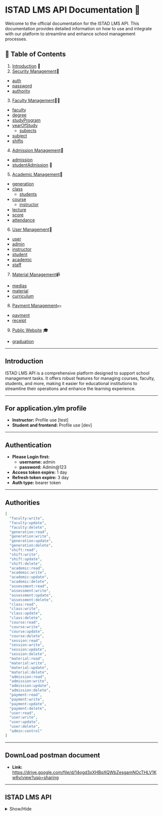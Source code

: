 # ISTAD LMS API Documentation 🚀

Welcome to the official documentation for the ISTAD LMS API. This documentation provides detailed information on how to use and integrate with our platform to streamline and enhance school management processes.

## 📑 Table of Contents

1. [Introduction](#introduction) 🌟
2. [Security Management](#security-management)🔐
- [auth](#auth)
- [password](#password)
- [authority](#authority)
3. [Faculty Management](#faculty-management)👩‍🏫
- [faculty](#faculty)
- [degree](#degree)
- [studyProgram](#studyprogram)
- [yearOfStudy](#yearofstudy)
  - [subjects](#subjects)
- [subject](#subject)
- [shifts](#shifts)
4. [Admission Management](#admission-management)📝
- [admission](#admission)
- [studentAdmission](#studentAdmission) 👨
5. [Academic Management](#academic-management)🔄
- [generation](#generation)
- [class](#class)
  - [students](#students)
- [course](#course)
  - [instructor](#instructor)
- [lecture](#lecture)
- [score](#score)
- [attendance](#attendance)
6. [User Management](#user-management)👤
- [user](#user)
- [admin](#admin)
- [instructor](#instructor)
- [student](#student)
- [academic](#academic)
- [staff](#staff)
7. [Material Management](#material-management)📹
- [medias](#medias)
- [material](#material)
- [curriculum](#curriculum)
8. [Payment Management](#payment-management)💵
- [payment](#payment)
- [receipt](#receipt)
9. [Public Website](#public-website) 🎓
- [graduation](#graduation)

---

## Introduction <a name="introduction"></a>

ISTAD LMS API is a comprehensive platform designed to support school management tasks. It offers robust features for managing courses, faculty, students, and more, making it easier for educational institutions to streamline their operations and enhance the learning experience.

---

## For application.ylm profile <a name=""></a>


- **Instructor:** Profile use [test]
- **Student and frontend:** Profile use [dev]

---

## Authentication <a name=""></a>


- **Please Login first:** 
  - **username:** admin
  - **password:** Admin@123
- **Access token expire:** 1 day
- **Refresh token expire:** 3 day
- **Auth type:** bearer token

---
## Authorities <a name=""></a>
```json
[
  "faculty:write",
  "faculty:update",
  "faculty:delete",
  "generation:read",
  "generation:write",
  "generation:update",
  "generation:delete",
  "shift:read",
  "shift:write",
  "shift:update",
  "shift:delete",
  "academic:read",
  "academic:write",
  "academic:update",
  "academic:delete",
  "assessment:read",
  "assessment:write",
  "assessment:update",
  "assessment:delete",
  "class:read",
  "class:write",
  "class:update",
  "class:delete",
  "course:read",
  "course:write",
  "course:update",
  "course:delete",
  "session:read",
  "session:write",
  "session:update",
  "session:delete",
  "material:read",
  "material:write",
  "material:update",
  "material:delete",
  "admission:read",
  "admission:write",
  "admission:update",
  "admission:delete",
  "payment:read",
  "payment:write",
  "payment:update",
  "payment:delete",
  "user:read",
  "user:write",
  "user:update",
  "user:delete",
  "admin:control"
]


```

---
## DownLoad postman document <a name=""></a>
- **Link:** https://drive.google.com/file/d/14ogd3xXHBqXQWbZesgamNOcTHLV1Kw6v/view?usp=sharing
---
## ISTAD LMS API <a name="istad-lms-api"></a>

<details><summary>Show/Hide</summary>

## Security Management <a name="security-management"></a>

<details><summary>Show/Hide</summary>

## auth <a name="auth"></a>

<details><summary>Show/Hide</summary>

- **login**
  - **Description:** Endpoint to login.
  - **HTTP Method:** POST
  - **Endpoint:** `/api/v1/auth/login`
  - **Request Body:**

```json
{

  "emailOrUsername": "johndoe11",

  "password": "PZ19G?%khX"
  

}


```
- **Response:** No examples available

- **register(not use)**
  - **Description:** Endpoint to register(not use).
  - **HTTP Method:** POST
  - **Endpoint:** `/api/v1/auth/register`
  - **Request Body:**

```json
{

   "alias": "pov soknem",

  "nameEn": "soknem",

  "nameKh": "soknem",

  "username": "soknem1234",

   "gender": "Male",

  "email": "soknem@gmail.com",

  "password": "password123",

  "profileImage": "http://example.com/profile.jpg",

  "phoneNumber": "9745632366",

  "cityOrProvince": "Phnom Penh",

  "khanOrDistrict": "Chamkar Mon",

  "sangkatOrCommune": "Tonle Bassac",

  "street": "123",

  "authorities": [

    {

      "authorityName": "user:write"

    }

  ]

}
```
- **Response:** No examples available

- **refresh**
  - **Description:** Endpoint to refresh.
  - **HTTP Method:** POST
  - **Endpoint:** `/api/v1/auth/refresh`
  - **Request Body:**

```json
{

  "refreshToken": "eyJhbGciOiJSUzI1NiJ9.eyJpc3MiOiJJVFNBRC1MTVMiLCJzdWIiOiJhZG1pbkBnbWFpbC5jb20iLCJleHAiOjE3MTgyNDYwMTUsImlhdCI6MTcxNzk4NjgxNX0.naoW81giheIX23Va9BnOg23rdfaO00TRkfDECVS9rL-tYOR4wvyh09j9BevWb2uQ7AgsHqsE-1Mft5V_Rh6_-ZhM_h9CxEO1WHEaFGoBlo1nk2SbZgaxk37y41FU3LFVASWueCSryyh8g0G5XuEDEePgQ88yzB3C-cHBMRbprTdS0wRgPnL0DA5SwoDeVt5NmrHIuYs6hKTZiq2ZqswDtiAwAkpEPn19et154zI6h6TdWGqlJ4-zxccQGBTQBNMnBhE4KkEK9add9ON0JKFEV5ZZYHRYJ6JbzC_y7e0BshbbJLVJhO-FS4tmQTghkI-4QubE7YbyM12bMk0o8FMOwA"

}
```
- **Response:** No examples available

</details>

## password <a name="password"></a>

<details><summary>Show/Hide</summary>

- **getPassword**
  - **Description:** Endpoint to getpassword.
  - **HTTP Method:** GET
  - **Endpoint:** `/api/v1/auth/passwords`
  - **Request Body:**

```json
{

    "usernameOrEmail" : "johndoe11"

}
```
- **Response:** No examples available

- **changePassword**
  - **Description:** Endpoint to changepassword.
  - **HTTP Method:** PUT
  - **Endpoint:** `/api/v1/auth/passwords`
  - **Request Body:**

```json
{

    "newPassword": "NewPassword@123",

    "confirmPassword": "NewPassword@123"

}


```
- **Response:** No examples available

- **resetPassword**
  - **Description:** Endpoint to resetpassword.
  - **HTTP Method:** PUT
  - **Endpoint:** `/api/v1/auth/passwords/reset`
  - **Request Body:**

```json
{

    "usernameOrEmail" : "johndoe11"

}
```
- **Response:** No examples available

</details>

</details>

## Faculty Management <a name="faculty-management"></a>

<details><summary>Show/Hide</summary>

## faculty <a name="faculty"></a>

<details><summary>Show/Hide</summary>

- **createNew**
  - **Description:** Endpoint to createnew.
  - **HTTP Method:** POST
  - **Endpoint:** `/api/v1/faculties`
  - **Request Body:**

```json
{

    "alias": "sciences-and-technologies-2",

    "name": "Sciences and Technologies",

    "description": "Sciences and technologies are interconnected fields that aim to understand and apply the natural and physical laws of the universe to develop innovative solutions and improve human life. The following information provides an overview of the various fields of sciences and technologies.",

     "logo": "e1d4a8de-43e2-4e46-ab9d-e2cfd8eb2ea3.png",

    "address": "123 University Ave",

    "isDraft": "tr"

}
```
- **Response:** No examples available

- **getByAlias**
  - **Description:** Endpoint to getbyalias.
  - **HTTP Method:** GET
  - **Endpoint:** `/api/v1/faculties/sciences-and-technologies`
  - **Request Body:**

```json

```
- **Response:** No examples available

- **getAll**
  - **Description:** Endpoint to getall.
  - **HTTP Method:** GET
  - **Endpoint:** `/api/v1/faculties?pageNumber=0&pageSize=25`
  - **Request Body:**

```json
{"body": "nobody"}
```
- **Response:** No examples available

- **updateByAlias**
  - **Description:** Endpoint to updatebyalias.
  - **HTTP Method:** PATCH
  - **Endpoint:** `/api/v1/faculties/sciences-and-technologies`
  - **Request Body:**

```json
{

    "name": "Sciences and Technologies",

    "description": "This department now also includes courses on artificial intelligence and machine learning.",

    "address": "456 College St",

    "logo": "d882cc3e-81bf-4c17-b9cc-7bdf31c7c2d0.png"

}
```
- **Response:** No examples available

- **deleteByAlias(not use)**
  - **Description:** Endpoint to deletebyalias(not use).
  - **HTTP Method:** DELETE
  - **Endpoint:** `/api/v1/faculties/business-management`
  - **Request Body:**

```json
{"body": "nobody"}
```
- **Response:** No examples available

- **filter**
  - **Description:** Endpoint to filter.
  - **HTTP Method:** GET
  - **Endpoint:** `/api/v1/faculties/filter?pageNumber=0&pageSize=25`
  - **Request Body:**

```json
{

  "globalOperator": "OR",

  "specsDto": [

    {

      "column": "isDeleted",

      "value": "false",

      "operation": "EQUAL"

    }

  ]

}


```
- **Response:** No examples available

- **enable**
  - **Description:** Endpoint to enable.
  - **HTTP Method:** PUT
  - **Endpoint:** `/api/v1/faculties/sciences-and-technologies/enable`
  - **Request Body:**

```json
{"body": "nobody"}
```
- **Response:** No examples available

- **public**
  - **Description:** Endpoint to public.
  - **HTTP Method:** PUT
  - **Endpoint:** `/api/v1/faculties/sciences-and-technologies/public`
  - **Request Body:**

```json
{"body": "nobody"}
```
- **Response:** No examples available

- **draft**
  - **Description:** Endpoint to draft.
  - **HTTP Method:** PUT
  - **Endpoint:** `/api/v1/faculties/sciences-and-technologies/draft`
  - **Request Body:**

```json
{"body": "nobody"}
```
- **Response:** No examples available

- **disable**
  - **Description:** Endpoint to disable.
  - **HTTP Method:** PUT
  - **Endpoint:** `/api/v1/faculties/sciences-and-technologies/disable`
  - **Request Body:**

```json
{"body": "nobody"}
```
- **Response:** No examples available

</details>

## degree <a name="degree"></a>

<details><summary>Show/Hide</summary>

- **createNew**
  - **Description:** Endpoint to createnew.
  - **HTTP Method:** POST
  - **Endpoint:** `/api/v1/degrees`
  - **Request Body:**

```json
{

    "alias": "associate",

    "level": "Associate Degree",

    "description": "This is associate degree for student who finished bachelor",

    "isDraft": false

}
```
- **Response:** No examples available

- **getByAlias**
  - **Description:** Endpoint to getbyalias.
  - **HTTP Method:** GET
  - **Endpoint:** `/api/v1/degrees/associate`
  - **Request Body:**

```json
{"body": "nobody"}
```
- **Response:** No examples available

- **getAll**
  - **Description:** Endpoint to getall.
  - **HTTP Method:** GET
  - **Endpoint:** `/api/v1/degrees?pageNumber=0&pageSize=25`
  - **Request Body:**

```json
{"body": "nobody"}
```
- **Response:** No examples available

- **updateByAlias**
  - **Description:** Endpoint to updatebyalias.
  - **HTTP Method:** PATCH
  - **Endpoint:** `/api/v1/degrees/associate`
  - **Request Body:**

```json
{

    "level": "Association",

    "description": "2 years of degree"

}
```
- **Response:** No examples available

- **deleteByAlias(not use)**
  - **Description:** Endpoint to deletebyalias(not use).
  - **HTTP Method:** DELETE
  - **Endpoint:** `/api/v1/degrees/master`
  - **Request Body:**

```json
{"body": "nobody"}
```
- **Response:** No examples available

- **filter**
  - **Description:** Endpoint to filter.
  - **HTTP Method:** GET
  - **Endpoint:** `/api/v1/degrees/filter?pageNumber=0&pageSize=25`
  - **Request Body:**

```json
{

  "globalOperator": "OR",

  "specsDto": [

    {

      "column": "alias",

      "value": "M",

      "operation": "LIKE"

    }

  ]

}


```
- **Response:** No examples available

- **enable**
  - **Description:** Endpoint to enable.
  - **HTTP Method:** PUT
  - **Endpoint:** `/api/v1/degrees/associate/enable`
  - **Request Body:**

```json
{"body": "nobody"}
```
- **Response:** No examples available

- **disable**
  - **Description:** Endpoint to disable.
  - **HTTP Method:** PUT
  - **Endpoint:** `/api/v1/degrees/associate/disable`
  - **Request Body:**

```json
{"body": "nobody"}
```
- **Response:** No examples available

- **public**
  - **Description:** Endpoint to public.
  - **HTTP Method:** PUT
  - **Endpoint:** `/api/v1/degrees/associate/public`
  - **Request Body:**

```json
{"body": "nobody"}
```
- **Response:** No examples available

- **draft**
  - **Description:** Endpoint to draft.
  - **HTTP Method:** PUT
  - **Endpoint:** `/api/v1/degrees/associate/draft`
  - **Request Body:**

```json
{"body": "nobody"}
```
- **Response:** No examples available

</details>

## studyProgram <a name="studyprogram"></a>

<details><summary>Show/Hide</summary>

- **createNew**
  - **Description:** Endpoint to createnew.
  - **HTTP Method:** POST
  - **Endpoint:** `/api/v1/study-programs`
  - **Request Body:**

```json
{

    "alias": "software-engineering-bachelor",

    "studyProgramName": "Bachelor of Software Engineering",
  

    "description": "The Bachelor of Management Information Systems (MIS) is a degree program that focuses on the application of technology to solve business problems.",

    "facultyAlias": "sciences-and-technologies",

    "degreeAlias": "associate",

    "isDraft": false

}
```
- **Response:** No examples available

- **updateByAlias**
  - **Description:** Endpoint to updatebyalias.
  - **HTTP Method:** PATCH
  - **Endpoint:** `/api/v1/study-programs/software-engineering-bachelor`
  - **Request Body:**

```json
{


    "studyProgramName": "Bachelor of Software Engineering",

    "logo": "9e520333-0a1d-4bcd-90aa-8e9582fb8c6f.jpeg",

    "description": "Bachelor of Software Engineering (SE) is a degree program that focuses on the application of technology to solve business problems."

}
```
- **Response:** No examples available

- **getByAlias**
  - **Description:** Endpoint to getbyalias.
  - **HTTP Method:** GET
  - **Endpoint:** `/api/v1/study-programs/software-engineering-bachelor`
  - **Request Body:**

```json

```
- **Response:** No examples available

- **getAll**
  - **Description:** Endpoint to getall.
  - **HTTP Method:** GET
  - **Endpoint:** `/api/v1/study-programs?pageNumber=0&pageSize=25`
  - **Request Body:**

```json
{"body": "nobody"}
```
- **Response:** No examples available

- **deleteByAlias(not use)**
  - **Description:** Endpoint to deletebyalias(not use).
  - **HTTP Method:** DELETE
  - **Endpoint:** `/api/v1/study-programs/{uuid}`
  - **Request Body:**

```json
{"body": "nobody"}
```
- **Response:** No examples available

- **filter**
  - **Description:** Endpoint to filter.
  - **HTTP Method:** GET
  - **Endpoint:** `/api/v1/study-programs/filter?pageNumber=0&pageSize=25`
  - **Request Body:**

```json
{

  "globalOperator": "OR",

  "specsDto": [

    {

      "column": "isDeleted",

      "value": "false",

      "operation": "EQUAL"

    }

  ]

}


```
- **Response:** No examples available

- **enable**
  - **Description:** Endpoint to enable.
  - **HTTP Method:** PUT
  - **Endpoint:** `/api/v1/study-programs/management-information-systems-master/enable`
  - **Request Body:**

```json
{"body": "nobody"}
```
- **Response:** No examples available

- **disable**
  - **Description:** Endpoint to disable.
  - **HTTP Method:** PUT
  - **Endpoint:** `/api/v1/study-programs/management-information-systems-master/disable`
  - **Request Body:**

```json
{"body": "nobody"}
```
- **Response:** No examples available

- **public**
  - **Description:** Endpoint to public.
  - **HTTP Method:** PUT
  - **Endpoint:** `/api/v1/study-programs/management-information-systems-master/public`
  - **Request Body:**

```json
{"body": "nobody"}
```
- **Response:** No examples available

- **draft**
  - **Description:** Endpoint to draft.
  - **HTTP Method:** PUT
  - **Endpoint:** `/api/v1/study-programs/management-information-systems-master/draft`
  - **Request Body:**

```json
{"body": "nobody"}
```
- **Response:** No examples available

</details>

## yearOfStudy <a name="yearofstudy"></a>

<details><summary>Show/Hide</summary>

## subjects <a name="subjects"></a>

<details><summary>Show/Hide</summary>

- **addSubjectsByAlias**
  - **Description:** Endpoint to addsubjectsbyalias.
  - **HTTP Method:** POST
  - **Endpoint:** `/api/v1/year-of-studies/793b9f6c-f58a-4d10-9e95-e54ab4a5ab16/subjects`
  - **Request Body:**

```json
{

    "aliasOfSubjects": [

        "java-programming","html","github"

    ]

}
```
- **Response:** No examples available

- **deletedSubjectFromYearOfStudy**
  - **Description:** Endpoint to deletedsubjectfromyearofstudy.
  - **HTTP Method:** DELETE
  - **Endpoint:** `/api/v1/year-of-studies/130b64e4-f2e4-4474-a7e5-d19d6a51ad6e/subjects/java-programming`
  - **Request Body:**

```json

```
- **Response:** No examples available

</details>

- **createNew**
  - **Description:** Endpoint to createnew.
  - **HTTP Method:** POST
  - **Endpoint:** `/api/v1/year-of-studies`
  - **Request Body:**

```json
{

    "year": "",

    "semester": "",

    "studyProgramAlias": "software-engineering-bachelor",

    "isDraft": false

}
```
- **Response:** No examples available

- **updateByUuid**
  - **Description:** Endpoint to updatebyuuid.
  - **HTTP Method:** PATCH
  - **Endpoint:** `/api/v1/year-of-studies/793b9f6c-f58a-4d10-9e95-e54ab4a5ab16`
  - **Request Body:**

```json
{

  "year": null,

  "semester":null 

}
```
- **Response:** No examples available

- **getByUuid**
  - **Description:** Endpoint to getbyuuid.
  - **HTTP Method:** GET
  - **Endpoint:** `/api/v1/year-of-studies/130b64e4-f2e4-4474-a7e5-d19d6a51ad6e`
  - **Request Body:**

```json
{"body": "nobody"}
```
- **Response:** No examples available

- **getAll**
  - **Description:** Endpoint to getall.
  - **HTTP Method:** GET
  - **Endpoint:** `/api/v1/year-of-studies?pageNumber=0&pageSize=25`
  - **Request Body:**

```json
{"body": "nobody"}
```
- **Response:** No examples available

- **deleteByUuid(not use)**
  - **Description:** Endpoint to deletebyuuid(not use).
  - **HTTP Method:** DELETE
  - **Endpoint:** `/api/v1/year-of-studies/f9286264-e902-431b-a837-22b95e8afaf6`
  - **Request Body:**

```json
{"body": "nobody"}
```
- **Response:** No examples available

- **filter**
  - **Description:** Endpoint to filter.
  - **HTTP Method:** GET
  - **Endpoint:** `/api/v1/year-of-studies/filter?pageNumber=0&pageSize=25`
  - **Request Body:**

```json
{

  "globalOperator": "OR",

  "specsDto": [

    {

      "column": "year",

      "value": "1",

      "operation": "EQUAL"

    }

  ]

}


```
- **Response:** No examples available

- **enable**
  - **Description:** Endpoint to enable.
  - **HTTP Method:** PUT
  - **Endpoint:** `/api/v1/year-of-studies/94a6a16c-7c76-47da-abba-352716070915/enable`
  - **Request Body:**

```json
{"body": "nobody"}
```
- **Response:** No examples available

- **disable**
  - **Description:** Endpoint to disable.
  - **HTTP Method:** PUT
  - **Endpoint:** `/api/v1/year-of-studies/94a6a16c-7c76-47da-abba-352716070915/disable`
  - **Request Body:**

```json
{"body": "nobody"}
```
- **Response:** No examples available

- **public**
  - **Description:** Endpoint to public.
  - **HTTP Method:** PUT
  - **Endpoint:** `/api/v1/year-of-studies/94a6a16c-7c76-47da-abba-352716070915/public`
  - **Request Body:**

```json
{"body": "nobody"}
```
- **Response:** No examples available

- **draft**
  - **Description:** Endpoint to draft.
  - **HTTP Method:** PUT
  - **Endpoint:** `/api/v1/year-of-studies/94a6a16c-7c76-47da-abba-352716070915/draft`
  - **Request Body:**

```json
{"body": "nobody"}
```
- **Response:** No examples available

</details>

## subject <a name="subject"></a>

<details><summary>Show/Hide</summary>

- **createNew**
  - **Description:** Endpoint to createnew.
  - **HTTP Method:** POST
  - **Endpoint:** `/api/v1/subjects`
  - **Request Body:**

```json
{

  "alias": "github",

  "title": "git control version",

  "logo":"1623cc23-948d-4f2b-8c57-65e0b7bfcc4b.png",

  "internship":1,

  "theory":2,

  "practice":1,

  "duration":80,

  "curriculum": {

    "modules": [

      {

        "title": "Basics of Computing",

        "content": "Introduction to basic computing concepts."

      },

      {

        "title": "Programming Fundamentals",

        "content": "Learning the basics of programming."

      }

    ]

  },

  "thumbnail": "http://example.com/thumbnail.jpg",

  "description": "This is a sample description.",

  "isDraft": true

}


```
- **Response:** No examples available

- **updateByAlias**
  - **Description:** Endpoint to updatebyalias.
  - **HTTP Method:** PATCH
  - **Endpoint:** `/api/v1/subjects/java-programming`
  - **Request Body:**

```json
{

    "alias": "reactJs",

    "subjectName": " ReactJs framework",

     "description": "The Spring Framework is an application framework and inversion of control container for the Java platform.",

    "logo": "1f49fc23-3da5-4fe0-a50f-7140ff29cffa.png"
  

}
```
- **Response:** No examples available

- **getByAlias**
  - **Description:** Endpoint to getbyalias.
  - **HTTP Method:** GET
  - **Endpoint:** `/api/v1/subjects/reactJs`
  - **Request Body:**

```json

```
- **Response:** No examples available

- **getAll**
  - **Description:** Endpoint to getall.
  - **HTTP Method:** GET
  - **Endpoint:** `/api/v1/subjects?pageNumber=0&pageSize=25`
  - **Request Body:**

```json
{"body": "nobody"}
```
- **Response:** No examples available

- **deleteByAlias(not use)**
  - **Description:** Endpoint to deletebyalias(not use).
  - **HTTP Method:** DELETE
  - **Endpoint:** `/api/v1/subbjects/java-basic`
  - **Request Body:**

```json
{"body": "nobody"}
```
- **Response:** No examples available

- **filter**
  - **Description:** Endpoint to filter.
  - **HTTP Method:** GET
  - **Endpoint:** `/api/v1/subjects/filter?pageNumber=0&pageSize=25`
  - **Request Body:**

```json
{

  "globalOperator": "OR",

  "specsDto": [

    {

      "column": "alias",

      "value": "react",

      "operation": "LIKE"

    }

  ]

}


```
- **Response:** No examples available

- **disable**
  - **Description:** Endpoint to disable.
  - **HTTP Method:** PUT
  - **Endpoint:** `/api/v1/subjects/reactJs/disable`
  - **Request Body:**

```json
{"body": "nobody"}
```
- **Response:** No examples available

- **enable**
  - **Description:** Endpoint to enable.
  - **HTTP Method:** PUT
  - **Endpoint:** `/api/v1/subjects/java-basic/enable`
  - **Request Body:**

```json
{"body": "nobody"}
```
- **Response:** No examples available

- **public**
  - **Description:** Endpoint to public.
  - **HTTP Method:** PUT
  - **Endpoint:** `/api/v1/subjects/java-basic/public`
  - **Request Body:**

```json
{"body": "nobody"}
```
- **Response:** No examples available

- **private**
  - **Description:** Endpoint to private.
  - **HTTP Method:** PUT
  - **Endpoint:** `/api/v1/subjects/java-basic/private`
  - **Request Body:**

```json
{"body": "nobody"}
```
- **Response:** No examples available

</details>

## shifts <a name="shifts"></a>

<details><summary>Show/Hide</summary>

- **createNew**
  - **Description:** Endpoint to createnew.
  - **HTTP Method:** POST
  - **Endpoint:** `/api/v1/shifts`
  - **Request Body:**

```json
{

  "alias": "weekday-morning-1",

  "name": "Weekday morning",

  "startTime": "08:00:00",

  "endTime": "90:00:00",

  "weekday": true,

  "isDraft":false,

  "description": "This is the morning shift for weekday"

}


```
- **Response:** No examples available

- **updateByAlias**
  - **Description:** Endpoint to updatebyalias.
  - **HTTP Method:** PATCH
  - **Endpoint:** `/api/v1/shifts/weekday-evening`
  - **Request Body:**

```json
{

  "alias": "weekday-afternoon",

  "name": "Weekday Afternoon",

  "startTime": "13:30:00",

  "endTime": "17:30:00",

  "weekday": true,

  "description": "This is the afternoon shift for weekday"

}
```
- **Response:** No examples available

- **getByAlias**
  - **Description:** Endpoint to getbyalias.
  - **HTTP Method:** GET
  - **Endpoint:** `/api/v1/shifts/weekday-morning`
  - **Request Body:**

```json

```
- **Response:** No examples available

- **getAll**
  - **Description:** Endpoint to getall.
  - **HTTP Method:** GET
  - **Endpoint:** `/api/v1/shifts?pageNumber=0&pageSize=25`
  - **Request Body:**

```json
{"body": "nobody"}
```
- **Response:** No examples available

- **deleteByAlias(not use)**
  - **Description:** Endpoint to deletebyalias(not use).
  - **HTTP Method:** DELETE
  - **Endpoint:** `/api/v1/shifts/weekday-evening`
  - **Request Body:**

```json
{"body": "nobody"}
```
- **Response:** No examples available

- **filter**
  - **Description:** Endpoint to filter.
  - **HTTP Method:** GET
  - **Endpoint:** `/api/v1/shifts/filter?pageNumber=0&pageSize=25`
  - **Request Body:**

```json
{

  "globalOperator": "OR",

  "specsDto": [

    {

      "column": "startTime",

      "value": "18:00:00",

      "operation": "LESS_THAN"

    }

  ]

}


```
- **Response:** No examples available

- **enable**
  - **Description:** Endpoint to enable.
  - **HTTP Method:** PUT
  - **Endpoint:** `/api/v1/shifts/weekday-morning/enable`
  - **Request Body:**

```json
{"body": "nobody"}
```
- **Response:** No examples available

- **disable**
  - **Description:** Endpoint to disable.
  - **HTTP Method:** PUT
  - **Endpoint:** `/api/v1/shifts/weekday-morning/disable`
  - **Request Body:**

```json
{"body": "nobody"}
```
- **Response:** No examples available

- **public**
  - **Description:** Endpoint to public.
  - **HTTP Method:** PUT
  - **Endpoint:** `/api/v1/shifts/weekday-morning/public`
  - **Request Body:**

```json
{"body": "nobody"}
```
- **Response:** No examples available

- **draft**
  - **Description:** Endpoint to draft.
  - **HTTP Method:** PUT
  - **Endpoint:** `/api/v1/shifts/weekday-morning/draft`
  - **Request Body:**

```json
{"body": "nobody"}
```
- **Response:** No examples available

</details>

</details>

## Admission Management <a name="admission-management"></a>

<details><summary>Show/Hide</summary>

## admission <a name="admission"></a>

<details><summary>Show/Hide</summary>

- **createNew**
  - **Description:** Endpoint to createnew.
  - **HTTP Method:** POST
  - **Endpoint:** `/api/v1/admissions`
  - **Request Body:**

```json
{

  "status": 1,

  "remark": "this admission for first generation",

  "openDate": "2028-05-30",

   "endDate": "2029-05-30",

  "telegramLink": "https://t.me/admission_group"

}


```
- **Response:** No examples available

- **getByUuid**
  - **Description:** Endpoint to getbyuuid.
  - **HTTP Method:** GET
  - **Endpoint:** `/api/v1/admissions/f284241c-70cf-4469-bef3-3cb5e47cac04`
  - **Request Body:**

```json

```
- **Response:** No examples available

- **getAll**
  - **Description:** Endpoint to getall.
  - **HTTP Method:** GET
  - **Endpoint:** `/api/v1/admissions?pageNumber=0&pageSize=25`
  - **Request Body:**

```json
{"body": "nobody"}
```
- **Response:** No examples available

- **updateByUuid**
  - **Description:** Endpoint to updatebyuuid.
  - **HTTP Method:** PATCH
  - **Endpoint:** `/api/v1/admissions/f284241c-70cf-4469-bef3-3cb5e47cac04`
  - **Request Body:**

```json
{

    "remark": "update",

    "endDate": "2028-02-02",

    "telegramLink": "no link yet"

}
```
- **Response:** No examples available

- **deleteByUuid(not use)**
  - **Description:** Endpoint to deletebyuuid(not use).
  - **HTTP Method:** DELETE
  - **Endpoint:** `/api/v1/admissions/beb2fcee-0e2f-4377-88dd-04221a56dcb4`
  - **Request Body:**

```json
{"body": "nobody"}
```
- **Response:** No examples available

- **filter**
  - **Description:** Endpoint to filter.
  - **HTTP Method:** GET
  - **Endpoint:** `/api/v1/admissions/filter?pageNumber=0&pageSize=25`
  - **Request Body:**

```json
{

  "globalOperator": "AND",

  "specsDto": [

    {

      "column": "status",

      "value": "2",

      "operation": "EQUAL"

    }

  ]

}


```
- **Response:** No examples available

- **disable**
  - **Description:** Endpoint to disable.
  - **HTTP Method:** PUT
  - **Endpoint:** `/api/v1/admissions/f284241c-70cf-4469-bef3-3cb5e47cac04/disable`
  - **Request Body:**

```json
{"body": "nobody"}
```
- **Response:** No examples available

- **enable**
  - **Description:** Endpoint to enable.
  - **HTTP Method:** PUT
  - **Endpoint:** `/api/v1/admissions/f284241c-70cf-4469-bef3-3cb5e47cac04/enable`
  - **Request Body:**

```json
{"body": "nobody"}
```
- **Response:** No examples available

- **updateStatusByUuid**
  - **Description:** Endpoint to updatestatusbyuuid.
  - **HTTP Method:** PUT
  - **Endpoint:** `/api/v1/admissions/f284241c-70cf-4469-bef3-3cb5e47cac04/status`
  - **Request Body:**

```json
{

    "status": 1

}
```
- **Response:** No examples available

</details>

## studentAmission <a name="studentamission"></a>

<details><summary>Show/Hide</summary>

- **createNew**
  - **Description:** Endpoint to createnew.
  - **HTTP Method:** POST
  - **Endpoint:** `/api/v1/student-admissions`
  - **Request Body:**

```json
{

  "nameEn": "the flash",

  "nameKh": "ដឺ ហ្លាស្ស",

  "email": "theflash@gmail.com",

  "highSchool": "snoul takeo highSchool",

  "phoneNumber": "021456894",

  "dob": "2003-01-01",

  "pob": "kratie province",

  "bacIiGrade": "A",

  "gender": "Male",

  "avatar": "bb0a9242-89fe-44e7-884e-aa392909af11.jpg",

  "address": "123 Main Street",

  "guardianContact": "+1987654321",

  "guardianRelationShip": "Parent",

  "knownIstad": "By social media",

  "identity": "",

  "biography": "ដោយសារខ្ញុំចង់ចឹង teacher , ពេល disabled ចឹងខ្ញុំអោយវា draft  ដែរ, ព្រោះយើងអត់អាច public  degree ដែល disabled",

  "shiftAlias": "weekday-morning",

  "studyProgramAlias": "software-engineering-bachelor",

  "degreeAlias": "associate"

}




```
- **Response:** No examples available

- **getByUuid**
  - **Description:** Endpoint to getbyuuid.
  - **HTTP Method:** GET
  - **Endpoint:** `/api/v1/student-admissions/bc1f9d0d-0f2a-43ba-9602-bef6674e8b99`
  - **Request Body:**

```json

```
- **Response:** No examples available

- **getAll**
  - **Description:** Endpoint to getall.
  - **HTTP Method:** GET
  - **Endpoint:** `/api/v1/student-admissions?pageNumber=0&pageSize=25`
  - **Request Body:**

```json
{"body": "nobody"}
```
- **Response:** No examples available

- **updateByUuid**
  - **Description:** Endpoint to updatebyuuid.
  - **HTTP Method:** PATCH
  - **Endpoint:** `/api/v1/student-admissions/4aaab4dc-cd67-48f0-96e2-76a1416dc5db`
  - **Request Body:**

```json
{ "nameEn": "hidra",

  "email": "hidra@example.com",

  "dob": "1990-01-01",

  "gender": "Males",

  "avatar": ""

}
```
- **Response:** No examples available

- **deleteByUuid(not use)**
  - **Description:** Endpoint to deletebyuuid(not use).
  - **HTTP Method:** DELETE
  - **Endpoint:** `/api/v1/student-admissions/beb2fcee-0e2f-4377-88dd-04221a56dcb4`
  - **Request Body:**

```json
{"body": "nobody"}
```
- **Response:** No examples available

- **filter**
  - **Description:** Endpoint to filter.
  - **HTTP Method:** GET
  - **Endpoint:** `/api/v1/student-admissions/filter?pageNumber=0&pageSize=25`
  - **Request Body:**

```json
{

  "globalOperator": "AND",

  "specsDto": [

    {

      "column": "nameEn",

      "value": "s",

      "operation": "LIKE"

    },

    {

      "column": "alias",

      "value": "level2",

      "operation": "EQUAL",

       "joinTable": "degree"

    }

  ]

}


```
- **Response:** No examples available

</details>

</details>

## Academic Management <a name="academic-management"></a>

<details><summary>Show/Hide</summary>

## generation <a name="generation"></a>

<details><summary>Show/Hide</summary>

- **createNew**
  - **Description:** Endpoint to createnew.
  - **HTTP Method:** POST
  - **Endpoint:** `/api/v1/generations`
  - **Request Body:**

```json
{

    "alias": "generation-2",

    "name": "Generation 2",

    "description": "This is the second generation.",

    "startYear": 2026,

    "endYear": 2027,

    "isDraft": false

}
```
- **Response:** No examples available

- **getByAlias**
  - **Description:** Endpoint to getbyalias.
  - **HTTP Method:** GET
  - **Endpoint:** `/api/v1/generations/generation-1`
  - **Request Body:**

```json
{"body": "nobody"}
```
- **Response:** No examples available

- **getAll**
  - **Description:** Endpoint to getall.
  - **HTTP Method:** GET
  - **Endpoint:** `/api/v1/generations?pageNumber=0&pageSize=25`
  - **Request Body:**

```json
{"body": "nobody"}
```
- **Response:** No examples available

- **updateByAlias**
  - **Description:** Endpoint to updatebyalias.
  - **HTTP Method:** PATCH
  - **Endpoint:** `/api/v1/generations/generation-1`
  - **Request Body:**

```json
{

  "alias": "gen1",

  "name": "Generation 1",

  "description": "This is the first generation.",

  "startYear": 2025,

  "endYear": 2027

}


```
- **Response:** No examples available

- **deleteByAlias(not use)**
  - **Description:** Endpoint to deletebyalias(not use).
  - **HTTP Method:** DELETE
  - **Endpoint:** `/api/v1/generations/gen1`
  - **Request Body:**

```json
{"body": "nobody"}
```
- **Response:** No examples available

- **filter**
  - **Description:** Endpoint to filter.
  - **HTTP Method:** GET
  - **Endpoint:** `/api/v1/generations/filter?pageNumber=0&pageSize=25`
  - **Request Body:**

```json
{

  "globalOperator": "OR",

  "specsDto": [

    {

      "column": "alias",

      "value": "g",

      "operation": "LIKE"

    }

  ]

}


```
- **Response:** No examples available

- **enable**
  - **Description:** Endpoint to enable.
  - **HTTP Method:** PUT
  - **Endpoint:** `/api/v1/generations/generation-1/enable`
  - **Request Body:**

```json
{"body": "nobody"}
```
- **Response:** No examples available

- **disable**
  - **Description:** Endpoint to disable.
  - **HTTP Method:** PUT
  - **Endpoint:** `/api/v1/generations/generation-1/enable`
  - **Request Body:**

```json
{"body": "nobody"}
```
- **Response:** No examples available

- **public**
  - **Description:** Endpoint to public.
  - **HTTP Method:** PUT
  - **Endpoint:** `/api/v1/generations/generation-1/public`
  - **Request Body:**

```json
{"body": "nobody"}
```
- **Response:** No examples available

- **draft**
  - **Description:** Endpoint to draft.
  - **HTTP Method:** PUT
  - **Endpoint:** `/api/v1/generations/generation-1/draft`
  - **Request Body:**

```json
{"body": "nobody"}
```
- **Response:** No examples available

</details>

## class <a name="class"></a>

<details><summary>Show/Hide</summary>

## students <a name="students"></a>

<details><summary>Show/Hide</summary>

- **addStudentByUuid**
  - **Description:** Endpoint to addstudentbyuuid.
  - **HTTP Method:** POST
  - **Endpoint:** `/api/v1/classes/1546f137-30e5-4f8f-8328-e0d26bd3647f/students`
  - **Request Body:**

```json
{

    "studentAdmissionUuid":[

        "b11d7b76-bdb1-4fd5-ae3f-1e8bdd86de3f"

    ]

}
```
- **Response:** No examples available

- **deleteStudentByUuid**
  - **Description:** Endpoint to deletestudentbyuuid.
  - **HTTP Method:** DELETE
  - **Endpoint:** `/api/v1/classes/0919d156-6bdb-49ba-8e35-b665bec783b9/students/847ead5b-bc03-484c-9c37-b8987248ef3f`
  - **Request Body:**

```json
{"body": "nobody"}
```
- **Response:** No examples available

</details>

- **createNew**
  - **Description:** Endpoint to createnew.
  - **HTTP Method:** POST
  - **Endpoint:** `/api/v1/classes`
  - **Request Body:**

```json
{

    "classCode": "G1-Y1-S1",

    "description": "Generation 1 (Year 1 Semester 1)",

    "year": 1,

    "instructorUuid": null,

    "studyProgramAlias": "software-engineering-bachelor",

    "shiftAlias": "weekday-morning",

    "generationAlias": "generation-2",

    "studentUuid": [],

    "isDraft": false

}
```
- **Response:** No examples available

- **getByUuid**
  - **Description:** Endpoint to getbyuuid.
  - **HTTP Method:** GET
  - **Endpoint:** `/api/v1/classes/g1-y1-s1`
  - **Request Body:**

```json
{"body": "nobody"}
```
- **Response:** No examples available

- **getAll**
  - **Description:** Endpoint to getall.
  - **HTTP Method:** GET
  - **Endpoint:** `/api/v1/classes?pageNumber=0&pageSize=25`
  - **Request Body:**

```json
{"body": "nobody"}
```
- **Response:** No examples available

- **updateByUuid**
  - **Description:** Endpoint to updatebyuuid.
  - **HTTP Method:** PATCH
  - **Endpoint:** `/api/v1/classes/g1-y1-s1`
  - **Request Body:**

```json
{

    "alias":"beginner",

    "level": "Level 2",

    "description": "This is the first level for beginners."

}
```
- **Response:** No examples available

- **deleteByUuid(not use)**
  - **Description:** Endpoint to deletebyuuid(not use).
  - **HTTP Method:** DELETE
  - **Endpoint:** `/api/v1/classes/e2`
  - **Request Body:**

```json
{"body": "nobody"}
```
- **Response:** No examples available

- **filter**
  - **Description:** Endpoint to filter.
  - **HTTP Method:** GET
  - **Endpoint:** `/api/v1/classes/filter?pageNumber=0&pageSize=25`
  - **Request Body:**

```json
{

  "globalOperator": "OR",

  "specsDto": [

    {

      "column": "alias",

      "value": "g",

      "operation": "LIKE",

      "joinTable": "shift"

    }

  ]

}


```
- **Response:** No examples available

- **enable**
  - **Description:** Endpoint to enable.
  - **HTTP Method:** PUT
  - **Endpoint:** `/api/v1/classes/alias/enable`
  - **Request Body:**

```json
{"body": "nobody"}
```
- **Response:** No examples available

- **disable**
  - **Description:** Endpoint to disable.
  - **HTTP Method:** PUT
  - **Endpoint:** `/api/v1/classes/alias/enable`
  - **Request Body:**

```json
{"body": "nobody"}
```
- **Response:** No examples available

- **public**
  - **Description:** Endpoint to public.
  - **HTTP Method:** PUT
  - **Endpoint:** `/api/v1/classes/alias/public`
  - **Request Body:**

```json
{"body": "nobody"}
```
- **Response:** No examples available

- **draft**
  - **Description:** Endpoint to draft.
  - **HTTP Method:** PUT
  - **Endpoint:** `/api/v1/classes/alias/draft`
  - **Request Body:**

```json
{"body": "nobody"}
```
- **Response:** No examples available

</details>

## course <a name="course"></a>

<details><summary>Show/Hide</summary>

## instructor <a name="instructor"></a>

<details><summary>Show/Hide</summary>

- **addInstructorByUuid**
  - **Description:** Endpoint to addinstructorbyuuid.
  - **HTTP Method:** POST
  - **Endpoint:** `/api/v1/courses/{alias}/instructors/{uuid}`
  - **Request Body:**

```json
{"body": "nobody"}
```
- **Response:** No examples available

- **deleteInstructorByUuid**
  - **Description:** Endpoint to deleteinstructorbyuuid.
  - **HTTP Method:** DELETE
  - **Endpoint:** `/api/v1/courses/{alias}/instructors/{uuid}`
  - **Request Body:**

```json
{"body": "nobody"}
```
- **Response:** No examples available

</details>

- **createNew(not use)**
  - **Description:** Endpoint to createnew(not use).
  - **HTTP Method:** POST
  - **Endpoint:** `/api/v1/courses`
  - **Request Body:**

```json
{

    "alias":"java2",

    "title": "java2",

    "status": 1,

    "subjectAlias":"java-basic",

    "instructorUuid": "7a0339b5-62e2-4dd3-bc8d-c4de2402b2d0",

    "classAlias": "db1",

    "isDraft":false

}


```
- **Response:** No examples available

- **getByUuid**
  - **Description:** Endpoint to getbyuuid.
  - **HTTP Method:** GET
  - **Endpoint:** `/api/v1/courses/java-advance-data`
  - **Request Body:**

```json
{"body": "nobody"}
```
- **Response:** No examples available

- **getAll**
  - **Description:** Endpoint to getall.
  - **HTTP Method:** GET
  - **Endpoint:** `/api/v1/courses?pageNumber=0&pageSize=25`
  - **Request Body:**

```json
{"body": "nobody"}
```
- **Response:** No examples available

- **updateByUuid**
  - **Description:** Endpoint to updatebyuuid.
  - **HTTP Method:** PATCH
  - **Endpoint:** `/api/v1/courses/java2`
  - **Request Body:**

```json
{

    "alias":"beginner",

    "level": "Level 2",

    "description": "This is the first level for beginners."

}
```
- **Response:** No examples available

- **deleteByUuid(not use)**
  - **Description:** Endpoint to deletebyuuid(not use).
  - **HTTP Method:** DELETE
  - **Endpoint:** `/api/v1/course/{uuid}`
  - **Request Body:**

```json
{"body": "nobody"}
```
- **Response:** No examples available

- **filter**
  - **Description:** Endpoint to filter.
  - **HTTP Method:** GET
  - **Endpoint:** `/api/v1/courses/filter?pageNumber=0&pageSize=25`
  - **Request Body:**

```json
{

  "globalOperator": "AND",

  "specsDto": [

    {

      "column": "isDeleted",

      "value": "false",

      "operation": "EQUAL"

    },

    {

      "column": "className",

      "value": "g",

      "operation": "LIKE",

      "joinTable":"oneClass"

    }
    

  ]

}


```
- **Response:** No examples available

- **enable**
  - **Description:** Endpoint to enable.
  - **HTTP Method:** PUT
  - **Endpoint:** `/api/v1/courses/{uuid}/enable`
  - **Request Body:**

```json
{"body": "nobody"}
```
- **Response:** No examples available

- **disable**
  - **Description:** Endpoint to disable.
  - **HTTP Method:** PUT
  - **Endpoint:** `/api/v1/courses/{uuid}/enable`
  - **Request Body:**

```json
{"body": "nobody"}
```
- **Response:** No examples available

</details>

## lecture <a name="lecture"></a>

<details><summary>Show/Hide</summary>

- **createNew**
  - **Description:** Endpoint to createnew.
  - **HTTP Method:** POST
  - **Endpoint:** `/api/v1/lectures`
  - **Request Body:**

```json
{

    "alias": "Introduction to Java",

    "startTime": "10:00 AM",

    "endTime": "12:00 PM",

    "description": "This lecture covers the basics of Java programming.",

    "lectureDate": "2024-05-27",

    "status": true,

    "courseAlias": "java-programming-g1-y1-s1",

    "isDraft": false

}
```
- **Response:** No examples available

- **getByAlias**
  - **Description:** Endpoint to getbyalias.
  - **HTTP Method:** GET
  - **Endpoint:** `/api/v1/lectures/Introduction to Java`
  - **Request Body:**

```json

```
- **Response:** No examples available

- **getAll**
  - **Description:** Endpoint to getall.
  - **HTTP Method:** GET
  - **Endpoint:** `/api/v1/lectures?pageNumber=0&pageSize=25`
  - **Request Body:**

```json
{"body": "nobody"}
```
- **Response:** No examples available

- **updateByAlias**
  - **Description:** Endpoint to updatebyalias.
  - **HTTP Method:** PATCH
  - **Endpoint:** `/api/v1/lectures/Introduction to Java`
  - **Request Body:**

```json
{

    "alias": "Introduction to Java",

    "startTime": "09:00 AM",

    "endTime": "11:00 AM",

    "description": "updated.",

    "lectureDate": "2024-05-27",

    "status": true,

    "courseAlias": "JAVA102"

}


```
- **Response:** No examples available

- **deleteByAlias(not use)**
  - **Description:** Endpoint to deletebyalias(not use).
  - **HTTP Method:** DELETE
  - **Endpoint:** `/api/v1/lectures/Introduction to Java`
  - **Request Body:**

```json
{"body": "nobody"}
```
- **Response:** No examples available

- **filter**
  - **Description:** Endpoint to filter.
  - **HTTP Method:** GET
  - **Endpoint:** `/api/v1/lectures/filter?pageNumber=0&pageSize=25`
  - **Request Body:**

```json
{

  "globalOperator": "OR",

  "specsDto": [

    {

      "column": "alias",

      "value": "c",

      "operation": "LIKE"

    }

  ]

}


```
- **Response:** No examples available

- **enable**
  - **Description:** Endpoint to enable.
  - **HTTP Method:** PUT
  - **Endpoint:** `/api/v1/faculties/{uuid}/enable`
  - **Request Body:**

```json
{"body": "nobody"}
```
- **Response:** No examples available

- **disable**
  - **Description:** Endpoint to disable.
  - **HTTP Method:** PUT
  - **Endpoint:** `/api/v1/faculties/{uuid}/enable`
  - **Request Body:**

```json
{"body": "nobody"}
```
- **Response:** No examples available

</details>

## score <a name="score"></a>

<details><summary>Show/Hide</summary>

- **createNew**
  - **Description:** Endpoint to createnew.
  - **HTTP Method:** POST
  - **Endpoint:** `/api/v1/scores`
  - **Request Body:**

```json
{

    "activityScore": 85.5,

    "attendanceScore": 90.0,

    "midtermExamScore": 78.0,

    "finalExamScore": 88.5,

    "miniProjectScore": 92.0,

    "assignmentScore": 80.0,

    "studentUuid": "fdbee7ea-9811-490b-8cf0-79f2815482c3",

    "courseAlias": "java-programming-g1-y1-s1"

}




```
- **Response:** No examples available

- **getByAlias**
  - **Description:** Endpoint to getbyalias.
  - **HTTP Method:** GET
  - **Endpoint:** `/api/v1/scores/32d4402e-d2f6-44ec-a340-678515dfa602`
  - **Request Body:**

```json

```
- **Response:** No examples available

- **getAll**
  - **Description:** Endpoint to getall.
  - **HTTP Method:** GET
  - **Endpoint:** `/api/v1/scores?pageNumber=0&pageSize=25`
  - **Request Body:**

```json
{"body": "nobody"}
```
- **Response:** No examples available

- **updateByAlias**
  - **Description:** Endpoint to updatebyalias.
  - **HTTP Method:** PATCH
  - **Endpoint:** `/api/v1/scores/{uuid}`
  - **Request Body:**

```json
{

    "activityScore": 85.5,

    "attendanceScore": 90.0,

    "midtermExamScore": 78.0,

    "finalExamScore": 88.5,

    "miniProjectScore": 92.0,

    "assignmentScore": 80.0

}
```
- **Response:** No examples available

- **deleteByAlias(not use)**
  - **Description:** Endpoint to deletebyalias(not use).
  - **HTTP Method:** DELETE
  - **Endpoint:** `/api/v1/scores/{uuid}`
  - **Request Body:**

```json
{"body": "nobody"}
```
- **Response:** No examples available

- **filter**
  - **Description:** Endpoint to filter.
  - **HTTP Method:** GET
  - **Endpoint:** `/api/v1/scores/filter?pageNumber=0&pageSize=25`
  - **Request Body:**

```json
{

  "globalOperator": "OR",

  "specsDto": [

    {

      "column": "semester",

      "value": "5",

      "operation": "IN"

    }

  ]

}


```
- **Response:** No examples available

- **enable**
  - **Description:** Endpoint to enable.
  - **HTTP Method:** PUT
  - **Endpoint:** `/api/v1/scores/32d4402e-d2f6-44ec-a340-678515dfa602/enable`
  - **Request Body:**

```json
{"body": "nobody"}
```
- **Response:** No examples available

- **disable**
  - **Description:** Endpoint to disable.
  - **HTTP Method:** PUT
  - **Endpoint:** `/api/v1/scores/32d4402e-d2f6-44ec-a340-678515dfa602/enable`
  - **Request Body:**

```json
{"body": "nobody"}
```
- **Response:** No examples available

</details>

## attendance <a name="attendance"></a>

<details><summary>Show/Hide</summary>

- **createNew**
  - **Description:** Endpoint to createnew.
  - **HTTP Method:** POST
  - **Endpoint:** `/api/v1/attendances`
  - **Request Body:**

```json
{

  "status": 1,

  "note": "this student is present",

  "studentUuid": "123e4567-e89b-12d3-a456-426614174000",

  "lectureAlias": "lecture123"

}






```
- **Response:** No examples available

- **getByAlias**
  - **Description:** Endpoint to getbyalias.
  - **HTTP Method:** GET
  - **Endpoint:** `/api/v1/attendances/{uuid}`
  - **Request Body:**

```json

```
- **Response:** No examples available

- **getAll**
  - **Description:** Endpoint to getall.
  - **HTTP Method:** GET
  - **Endpoint:** `/api/v1/attendances?pageNumber=0&pageSize=25`
  - **Request Body:**

```json
{"body": "nobody"}
```
- **Response:** No examples available

- **updateByAlias**
  - **Description:** Endpoint to updatebyalias.
  - **HTTP Method:** PATCH
  - **Endpoint:** `/api/v1/attendances/{uuid}`
  - **Request Body:**

```json
{

  "status": 1,

  "note": "This is a note"

}


```
- **Response:** No examples available

- **deleteByAlias(not use)**
  - **Description:** Endpoint to deletebyalias(not use).
  - **HTTP Method:** DELETE
  - **Endpoint:** `/api/v1/attendances/{uuid}`
  - **Request Body:**

```json
{"body": "nobody"}
```
- **Response:** No examples available

- **filter**
  - **Description:** Endpoint to filter.
  - **HTTP Method:** GET
  - **Endpoint:** `/api/v1/scores/filter?pageNumber=0&pageSize=25`
  - **Request Body:**

```json
{

  "globalOperator": "OR",

  "specsDto": [

    {

      "column": "status",

      "value": "1",

      "operation": "EQUAL"

    }

  ]

}


```
- **Response:** No examples available

</details>

</details>

## User Management <a name="user-management"></a>

<details><summary>Show/Hide</summary>

## user <a name="user"></a>

<details><summary>Show/Hide</summary>

- **getAll**
  - **Description:** Endpoint to getall.
  - **HTTP Method:** GET
  - **Endpoint:** `/api/v1/users?pageNumber=0&pageSize=25`
  - **Request Body:**

```json
{"body": "nobody"}
```
- **Response:** No examples available

- **getAllDetail**
  - **Description:** Endpoint to getalldetail.
  - **HTTP Method:** GET
  - **Endpoint:** `/api/v1/users/details?pageNumber=0&pageSize=25`
  - **Request Body:**

```json
{"body": "nobody"}
```
- **Response:** No examples available

- **getByUuid**
  - **Description:** Endpoint to getbyuuid.
  - **HTTP Method:** GET
  - **Endpoint:** `/api/v1/users/8e221fd6-14d5-4e65-8704-d1a79f5abac8`
  - **Request Body:**

```json
{"body": "nobody"}
```
- **Response:** No examples available

- **getDetailByUuid**
  - **Description:** Endpoint to getdetailbyuuid.
  - **HTTP Method:** GET
  - **Endpoint:** `/api/v1/users/details/412201d1-27a1-481a-8573-28daa9a3f8ea`
  - **Request Body:**

```json
{"body": "nobody"}
```
- **Response:** No examples available

- **getAllAdminUser**
  - **Description:** Endpoint to getalladminuser.
  - **HTTP Method:** GET
  - **Endpoint:** `/api/v1/users/admins?pageNumber=0&pageSize=25`
  - **Request Body:**

```json
{"body": "nobody"}
```
- **Response:** No examples available

- **updateByUuid**
  - **Description:** Endpoint to updatebyuuid.
  - **HTTP Method:** PATCH
  - **Endpoint:** `/api/v1/users/15e91d10-1f3c-4394-afb5-d2aed2922210`
  - **Request Body:**

```json
{

  "nameEn": "John",

  "nameKh": "ចន់",

  "username": "john123",

  "gender": "Male",

  "dob": "1990-05-15",

  "email": "john@example.com",

  "profileImage": "https://example.com/profile.jpg",

  "phoneNumber": "+1234567890",

  "currentAddress": "House 123, Street 310, Phum 4, Boeung Keng Kang 1, Chamkarmon, Phnom Penh, Cambodia",

  "birthPlace": {

    "cityOrProvince": "Phnom Penh",

    "khanOrDistrict": "Chamkarmon",

    "sangkatOrCommune": "Boeung Keng Kang 1",

    "villageOrPhum": "Phum 4",

    "street": "Street 310",

    "houseNumber": "House 123"

  }

}


```
- **Response:** No examples available

- **createUser**
  - **Description:** Endpoint to createuser.
  - **HTTP Method:** POST
  - **Endpoint:** `/api/v1/users`
  - **Request Body:**

```json
{

    "nameEn": "John Doe",

    "nameKh": "ជន ដូ",

    "username": "johndoe",

    "gender": "Male",

    "dob": "1990-05-15",

    "email": "johndoe@gmail.com",

    "profileImage": "",

    "phoneNumber": "1234567890",

    "authorityNames": [

        "user:update", 

        "admin:control"

    ]

}


```
- **Response:** No examples available

- **enable**
  - **Description:** Endpoint to enable.
  - **HTTP Method:** PUT
  - **Endpoint:** `/api/v1/users/dec226e7-fd71-4d6b-827f-391d0be6bd08/enable`
  - **Request Body:**

```json
{"body": "nobody"}
```
- **Response:** No examples available

- **disable**
  - **Description:** Endpoint to disable.
  - **HTTP Method:** PUT
  - **Endpoint:** `/api/v1/users/dec226e7-fd71-4d6b-827f-391d0be6bd08/disable`
  - **Request Body:**

```json
{"body": "nobody"}
```
- **Response:** No examples available

- **block**
  - **Description:** Endpoint to block.
  - **HTTP Method:** PUT
  - **Endpoint:** `/api/v1/users/dec226e7-fd71-4d6b-827f-391d0be6bd08/block`
  - **Request Body:**

```json
{"body": "nobody"}
```
- **Response:** No examples available

- **deleteByUuid(not use)**
  - **Description:** Endpoint to deletebyuuid(not use).
  - **HTTP Method:** DELETE
  - **Endpoint:** `/api/v1/users/dec226e7-fd71-4d6b-827f-391d0be6bd08`
  - **Request Body:**

```json
{"body": "nobody"}
```
- **Response:** No examples available

</details>

## admin <a name="admin"></a>

<details><summary>Show/Hide</summary>

- **getAll**
  - **Description:** Endpoint to getall.
  - **HTTP Method:** GET
  - **Endpoint:** `/api/v1/admins?pageNumber=0&pageSize=25`
  - **Request Body:**

```json
{"body": "nobody"}
```
- **Response:** No examples available

- **getAllAdminDetail**
  - **Description:** Endpoint to getalladmindetail.
  - **HTTP Method:** GET
  - **Endpoint:** `/api/v1/admins/detail?pageNumber=0&pageSize=25`
  - **Request Body:**

```json
{"body": "nobody"}
```
- **Response:** No examples available

- **getByUuid**
  - **Description:** Endpoint to getbyuuid.
  - **HTTP Method:** GET
  - **Endpoint:** `/api/v1/admins/c03ab5e8-ab75-4d1e-bf12-37feac4151e6`
  - **Request Body:**

```json
{"body": "nobody"}
```
- **Response:** No examples available

- **getAdminDetailByUuid**
  - **Description:** Endpoint to getadmindetailbyuuid.
  - **HTTP Method:** GET
  - **Endpoint:** `/api/v1/admins/detail/c03ab5e8-ab75-4d1e-bf12-37feac4151e6`
  - **Request Body:**

```json
{"body": "nobody"}
```
- **Response:** No examples available

- **create**
  - **Description:** Endpoint to create.
  - **HTTP Method:** POST
  - **Endpoint:** `/api/v1/admins`
  - **Request Body:**

```json
{

  "nameEn": "Jonh Son",

  "nameKh": "ជន សាន់",

  "username": "jonhson",

  "gender": "Male",

  "dob": "1985-06-15",

  "email": "jonhson@gmail.com",

  "password": "Password123!",

  "profileImage": "https://example.com/images/profile/johndoe.jpg",

  "phoneNumber": "1234567890",

  "authorityNames": [

    "faculty:write",

    "faculty:update",

    "faculty:delete",

    "generation:read",

    "generation:write",

    "generation:update",

    "generation:delete",

    "shift:read",

    "shift:write",

    "shift:update",

    "shift:delete",

    "academic:read",

    "academic:write",

    "academic:update",

    "academic:delete",

    "assessment:read",

    "assessment:write",

    "assessment:update",

    "assessment:delete",

    "class:read",

    "class:write",

    "class:update",

    "class:delete",

    "course:read",

    "course:write",

    "course:update",

    "course:delete",

    "session:read",

    "session:write",

    "session:update",

    "session:delete",

    "material:read",

    "material:write",

    "material:update",

    "material:delete",

    "admission:read",

    "admission:write",

    "admission:update",

    "admission:delete",

    "payment:read",

    "payment:write",

    "payment:update",

    "payment:delete",

    "user:read",

    "user:write",

    "user:update",

    "user:delete",

    "admin:control"

  ]

}


```
- **Response:** No examples available

- **updateByUuid**
  - **Description:** Endpoint to updatebyuuid.
  - **HTTP Method:** PATCH
  - **Endpoint:** `/api/v1/admins/409442bb-068b-4fc3-8a7f-78fb5eaeb125`
  - **Request Body:**

```json
{

  "highSchool": "International School of Phnom Penh",

  "highSchoolGraduationDate": "2010-06-30",

  "degree": "Bachelor of Science",

  "degreeGraduationDate": "2014-06-30",

  "major": "Computer Science",

  "studyAtUniversityOrInstitution": "University of Phnom Penh",

  "experienceAtWorkingPlace": "Software Engineer",

  "experienceYear": 8,

  "nameEn": "John Doe",

  "nameKh": "សេចក្តីពិភពលោក",

  "username": "johndoe123",

  "gender": "Male",

  "dob": "1990-05-15",

  "email": "john.doe@example.com",

  "profileImage": "https://example.com/profile.jpg",

  "phoneNumber": "+1234567890",

  "currentAddress": "House 123, Street 310, Phum 4, Boeung Keng Kang 1, Chamkarmon, Phnom Penh, Cambodia",

  "birthPlace": {

    "cityOrProvince": "Phnom Penh",

    "khanOrDistrict": "Chamkarmon",

    "sangkatOrCommune": "Boeung Keng Kang 1",

    "villageOrPhum": "Phum 4",

    "street": "Street 310",

    "houseNumber": "House 123"

  }

}


```
- **Response:** No examples available

- **disable**
  - **Description:** Endpoint to disable.
  - **HTTP Method:** PUT
  - **Endpoint:** `/api/v1/admins/19598b74-6be4-4833-b420-6c60a0c8038b/disable`
  - **Request Body:**

```json
{"body": "nobody"}
```
- **Response:** No examples available

- **enable**
  - **Description:** Endpoint to enable.
  - **HTTP Method:** PUT
  - **Endpoint:** `/api/v1/admins/19598b74-6be4-4833-b420-6c60a0c8038b/enable`
  - **Request Body:**

```json
{"body": "nobody"}
```
- **Response:** No examples available

- **block**
  - **Description:** Endpoint to block.
  - **HTTP Method:** PUT
  - **Endpoint:** `/api/v1/admins/19598b74-6be4-4833-b420-6c60a0c8038b/block`
  - **Request Body:**

```json
{"body": "nobody"}
```
- **Response:** No examples available

</details>

## academic <a name="academic"></a>

<details><summary>Show/Hide</summary>

- **getAll**
  - **Description:** Endpoint to getall.
  - **HTTP Method:** GET
  - **Endpoint:** `/api/v1/academics?pageNumber=0&pageSize=25`
  - **Request Body:**

```json
{"body": "nobody"}
```
- **Response:** No examples available

- **getAllDetail**
  - **Description:** Endpoint to getalldetail.
  - **HTTP Method:** GET
  - **Endpoint:** `/api/v1/academics/detail?pageNumber=0&pageSize=25`
  - **Request Body:**

```json
{"body": "nobody"}
```
- **Response:** No examples available

- **getByUuid**
  - **Description:** Endpoint to getbyuuid.
  - **HTTP Method:** GET
  - **Endpoint:** `/api/v1/academics/75ce2581-4698-4ae3-b2a7-35c76d6ab435`
  - **Request Body:**

```json
{"body": "nobody"}
```
- **Response:** No examples available

- **getacademicDetailByUuid**
  - **Description:** Endpoint to getacademicdetailbyuuid.
  - **HTTP Method:** GET
  - **Endpoint:** `/api/v1/academics/detail/e4c96f54-4141-4d1c-b73a-ba8411f37b35`
  - **Request Body:**

```json
{"body": "nobody"}
```
- **Response:** No examples available

- **create**
  - **Description:** Endpoint to create.
  - **HTTP Method:** POST
  - **Endpoint:** `/api/v1/academics`
  - **Request Body:**

```json
{

  "nameEn": "Panha",

  "nameKh": "បញ្ញា",

  "username": "panha",

  "gender": "Male",

  "dob": "1985-06-15",

  "email": "panha12@gmail.com",

  "password": "Password123!",

  "profileImage": "https://example.com/images/profile/johndoe.jpg",

  "phoneNumber": "1234567890",

  "authorityNames": [

    "faculty:write",

    "faculty:update"
    

  ]

}


```
- **Response:** No examples available

- **updateByUuid**
  - **Description:** Endpoint to updatebyuuid.
  - **HTTP Method:** PATCH
  - **Endpoint:** `/api/v1/academics/e4c96f54-4141-4d1c-b73a-ba8411f37b35`
  - **Request Body:**

```json
{

  "highSchool": "ABC High School",

  "highSchoolGraduationDate": "2003-05-25",

  "degree": "Bachelor of Science",

  "degreeGraduationDate": "2007-06-15",

  "major": "Computer Science",

  "studyAtUniversityOrInstitution": "XYZ University",

  "experienceAtWorkingPlace": "Tech Solutions Inc.",

  "experienceYear": 10,

  "cityOrProvince": "Phnom Penh",

  "khanOrDistrict": "Chamkar Mon",

  "sangkatOrCommune": "Toul Tom Poung",

  "street": "Street 123",

  "birthPlace": {

    "cityOrProvince": "Phnom Penh",

    "khanOrDistrict": "Daun Penh",

    "sangkatOrCommune": "Wat Phnom",

    "villageOrPhum": "Phum 1",

    "street": "Street 58",

    "houseNumber": "No. 123"

  }

}


```
- **Response:** No examples available

- **enable**
  - **Description:** Endpoint to enable.
  - **HTTP Method:** PUT
  - **Endpoint:** `/api/v1/academics/76be6907-9f1d-48a0-9906-3b1b9aee37cd/enable`
  - **Request Body:**

```json
{"body": "nobody"}
```
- **Response:** No examples available

- **disable**
  - **Description:** Endpoint to disable.
  - **HTTP Method:** PUT
  - **Endpoint:** `/api/v1/academics/76be6907-9f1d-48a0-9906-3b1b9aee37cd/disable`
  - **Request Body:**

```json
{"body": "nobody"}
```
- **Response:** No examples available

- **block**
  - **Description:** Endpoint to block.
  - **HTTP Method:** PUT
  - **Endpoint:** `/api/v1/academics/76be6907-9f1d-48a0-9906-3b1b9aee37cd/block`
  - **Request Body:**

```json
{"body": "nobody"}
```
- **Response:** No examples available

</details>

## instructor <a name="instructor"></a>

<details><summary>Show/Hide</summary>

- **getAll**
  - **Description:** Endpoint to getall.
  - **HTTP Method:** GET
  - **Endpoint:** `/api/v1/instructors?pageNumber=0&pageSize=25`
  - **Request Body:**

```json
{"body": "nobody"}
```
- **Response:** No examples available

- **getAllDetail**
  - **Description:** Endpoint to getalldetail.
  - **HTTP Method:** GET
  - **Endpoint:** `/api/v1/instructors/detail?pageNumber=0&pageSize=25`
  - **Request Body:**

```json
{"body": "nobody"}
```
- **Response:** No examples available

- **getByUuid**
  - **Description:** Endpoint to getbyuuid.
  - **HTTP Method:** GET
  - **Endpoint:** `/api/v1/instructors/7a4e8775-6dab-4c3b-b517-8b25b66adfb1`
  - **Request Body:**

```json
{"body": "nobody"}
```
- **Response:** No examples available

- **getDetailByUuid**
  - **Description:** Endpoint to getdetailbyuuid.
  - **HTTP Method:** GET
  - **Endpoint:** `/api/v1/instructors/detail/7a4e8775-6dab-4c3b-b517-8b25b66adfb1`
  - **Request Body:**

```json
{"body": "nobody"}
```
- **Response:** No examples available

- **create**
  - **Description:** Endpoint to create.
  - **HTTP Method:** POST
  - **Endpoint:** `/api/v1/instructors`
  - **Request Body:**

```json
{

    "nameEn": "SokNem",

    "nameKh": "សុខនែម",

    "username": "soknem",

    "gender": "Male",

    "dob": "1990-05-15",

    "email": "soknem@gmail.com",

    "password": "Password@123",

    "profileImage": "http://example.com/profile/johndoe.jpg",

    "phoneNumber": "1234567890",

    "authorityNames": [

        "user:update", 

        "admin:control"

    ]

}


```
- **Response:** No examples available

- **updateByUuid**
  - **Description:** Endpoint to updatebyuuid.
  - **HTTP Method:** PATCH
  - **Endpoint:** `/api/v1/instructors/0a1bbafb-4e0f-4394-8770-5fb7fad76466`
  - **Request Body:**

```json
{

  "highSchool": "ABC High School",

  "highSchoolGraduationDate": "2003-05-25",

  "degree": "Bachelor of Science",

  "degreeGraduationDate": "2007-06-15",

  "major": "Computer Science",

  "studyAtUniversityOrInstitution": "XYZ University",

  "experienceAtWorkingPlace": "Tech Solutions Inc.",

  "experienceYear": 10,

  "cityOrProvince": "Phnom Penh",

  "khanOrDistrict": "Chamkar Mon",

  "sangkatOrCommune": "Toul Tom Poung",

  "street": "Street 123",

  "birthPlace": {

    "cityOrProvince": "Phnom Penh",

    "khanOrDistrict": "Daun Penh",

    "sangkatOrCommune": "Wat Phnom",

    "villageOrPhum": "Phum 1",

    "street": "Street 58",

    "houseNumber": "No. 123"

  }

}


```
- **Response:** No examples available

- **enable**
  - **Description:** Endpoint to enable.
  - **HTTP Method:** PUT
  - **Endpoint:** `/api/v1/instructors/7a4e8775-6dab-4c3b-b517-8b25b66adfb1/enable`
  - **Request Body:**

```json
{"body": "nobody"}
```
- **Response:** No examples available

- **disable**
  - **Description:** Endpoint to disable.
  - **HTTP Method:** PUT
  - **Endpoint:** `/api/v1/instructors/7a4e8775-6dab-4c3b-b517-8b25b66adfb1/disable`
  - **Request Body:**

```json
{"body": "nobody"}
```
- **Response:** No examples available

- **block**
  - **Description:** Endpoint to block.
  - **HTTP Method:** PUT
  - **Endpoint:** `/api/v1/instructors/7a4e8775-6dab-4c3b-b517-8b25b66adfb1/block`
  - **Request Body:**

```json
{"body": "nobody"}
```
- **Response:** No examples available

</details>

## staff <a name="staff"></a>

<details><summary>Show/Hide</summary>

- **getAll**
  - **Description:** Endpoint to getall.
  - **HTTP Method:** GET
  - **Endpoint:** `/api/v1/staffs?pageNumber=0&pageSize=25`
  - **Request Body:**

```json
{"body": "nobody"}
```
- **Response:** No examples available

- **getAllDetail**
  - **Description:** Endpoint to getalldetail.
  - **HTTP Method:** GET
  - **Endpoint:** `/api/v1/staffs/detail?pageNumber=0&pageSize=25`
  - **Request Body:**

```json
{"body": "nobody"}
```
- **Response:** No examples available

- **getByUuid**
  - **Description:** Endpoint to getbyuuid.
  - **HTTP Method:** GET
  - **Endpoint:** `/api/v1/staffs/76be6907-9f1d-48a0-9906-3b1b9aee37cd`
  - **Request Body:**

```json
{"body": "nobody"}
```
- **Response:** No examples available

- **getDetailByUuid**
  - **Description:** Endpoint to getdetailbyuuid.
  - **HTTP Method:** GET
  - **Endpoint:** `/api/v1/staffs/detail/245286d0-a365-47a9-b42f-936daaaa9b7f`
  - **Request Body:**

```json
{"body": "nobody"}
```
- **Response:** No examples available

- **create**
  - **Description:** Endpoint to create.
  - **HTTP Method:** POST
  - **Endpoint:** `/api/v1/staffs`
  - **Request Body:**

```json
{

  "position": "Senior Lecturer",

  "nameEn": "John Doe",

  "nameKh": "ជូន ដូ",

  "username": "johndoe123",

  "gender": "Male",

  "dob": "1985-06-15",

  "email": "johndoe@example.com",

  "password": "Password123!",

  "profileImage": "https://example.com/images/profile/johndoe.jpg",

  "phoneNumber": "1234567890",

  "authorityNames": [

    "faculty:write",

    "faculty:update",

    "faculty:delete"
    

  ]

}


```
- **Response:** No examples available

- **updateByUuid**
  - **Description:** Endpoint to updatebyuuid.
  - **HTTP Method:** PATCH
  - **Endpoint:** `/api/v1/staffs/245286d0-a365-47a9-b42f-936daaaa9b7f`
  - **Request Body:**

```json
{

  "position": "Administrative Assistant",

  "nameEn": "Jane Doe",

  "nameKh": "ជេន ដូ",

  "username": "janedoe123",

  "gender": "Female",

  "dob": "1990-04-20",

  "email": "janedoe@example.com",

  "profileImage": "https://example.com/images/profile/janedoe.jpg",

  "phoneNumber": "0987654321",

  "cityOrProvince": "Phnom Penh",

  "khanOrDistrict": "Chamkar Mon",

  "sangkatOrCommune": "Toul Tom Poung",

  "street": "Street 456",

  "birthPlace": {

    "cityOrProvince": "Phnom Penh",

    "khanOrDistrict": "Daun Penh",

    "sangkatOrCommune": "Wat Phnom",

    "villageOrPhum": "Phum 2",

    "street": "Street 58",

    "houseNumber": "No. 456"

  }

}


```
- **Response:** No examples available

- **disable**
  - **Description:** Endpoint to disable.
  - **HTTP Method:** PUT
  - **Endpoint:** `/api/v1/staffs/76be6907-9f1d-48a0-9906-3b1b9aee37cd/disable`
  - **Request Body:**

```json
{"body": "nobody"}
```
- **Response:** No examples available

- **enable**
  - **Description:** Endpoint to enable.
  - **HTTP Method:** PUT
  - **Endpoint:** `/api/v1/staffs/76be6907-9f1d-48a0-9906-3b1b9aee37cd/enable`
  - **Request Body:**

```json
{"body": "nobody"}
```
- **Response:** No examples available

- **block**
  - **Description:** Endpoint to block.
  - **HTTP Method:** PUT
  - **Endpoint:** `/api/v1/staffs/99efc622-5a59-4731-8c3c-1a1fbdd4e3ba/block`
  - **Request Body:**

```json
{"body": "nobody"}
```
- **Response:** No examples available

</details>

## student <a name="student"></a>

<details><summary>Show/Hide</summary>

- **getAll**
  - **Description:** Endpoint to getall.
  - **HTTP Method:** GET
  - **Endpoint:** `/api/v1/students?pageNumber=0&pageSize=25`
  - **Request Body:**

```json
{"body": "nobody"}
```
- **Response:** No examples available

- **getAllDetail**
  - **Description:** Endpoint to getalldetail.
  - **HTTP Method:** GET
  - **Endpoint:** `/api/v1/students/detail?pageNumber=0&pageSize=25`
  - **Request Body:**

```json
{"body": "nobody"}
```
- **Response:** No examples available

- **getByUuid**
  - **Description:** Endpoint to getbyuuid.
  - **HTTP Method:** GET
  - **Endpoint:** `/api/v1/students/80da63ce-84f7-42bd-a1f1-426c7ca3bd5c`
  - **Request Body:**

```json
{"body": "nobody"}
```
- **Response:** No examples available

- **geDetailByUuid**
  - **Description:** Endpoint to gedetailbyuuid.
  - **HTTP Method:** GET
  - **Endpoint:** `/api/v1/students/detail/f0b5dd7e-4397-4cd1-8785-dd0e683fa9e6`
  - **Request Body:**

```json
{"body": "nobody"}
```
- **Response:** No examples available

- **create**
  - **Description:** Endpoint to create.
  - **HTTP Method:** POST
  - **Endpoint:** `/api/v1/students`
  - **Request Body:**

```json
{

  "position": "Senior Lecturer",

  "nameEn": "John Doe",

  "nameKh": "ជូន ដូ",

  "username": "johndoe123",

  "gender": "Male",

  "dob": "1985-06-15",

  "email": "johndoe@example.com",

  "password": "Password123!",

  "profileImage": "https://example.com/images/profile/johndoe.jpg",

  "phoneNumber": "1234567890"

}


```
- **Response:** No examples available

- **updateByUuid**
  - **Description:** Endpoint to updatebyuuid.
  - **HTTP Method:** PATCH
  - **Endpoint:** `/api/v1/students/0049ff77-f220-4cc5-a4df-e664280313fc`
  - **Request Body:**

```json
{



}


```
- **Response:** No examples available

- **disable**
  - **Description:** Endpoint to disable.
  - **HTTP Method:** PUT
  - **Endpoint:** `/api/v1/students/64fceae5-b097-4eb2-a3ed-b58a90b81600/disable`
  - **Request Body:**

```json
{"body": "nobody"}
```
- **Response:** No examples available

- **enable**
  - **Description:** Endpoint to enable.
  - **HTTP Method:** PUT
  - **Endpoint:** `/api/v1/students/d52e56e6-73c2-4c01-8962-741ad491095d/enable`
  - **Request Body:**

```json
{"body": "nobody"}
```
- **Response:** No examples available

- **block**
  - **Description:** Endpoint to block.
  - **HTTP Method:** PUT
  - **Endpoint:** `/api/v1/students/af92b40a-88c8-4829-8039-c776ea0a31b9/block`
  - **Request Body:**

```json
{"body": "nobody"}
```
- **Response:** No examples available

- **New Request**
  - **Description:** Endpoint to new request.
  - **HTTP Method:** GET
  - **Endpoint:** `/api/v1/students/profile`
  - **Request Body:**

```json
{"body": "nobody"}
```
- **Response:** No examples available

</details>

</details>

## Material Mangement <a name="material-mangement"></a>

<details><summary>Show/Hide</summary>

## medias <a name="medias"></a>

<details><summary>Show/Hide</summary>

- **upload-single**
  - **Description:** Endpoint to upload-single.
  - **HTTP Method:** POST
  - **Endpoint:** `/api/v1/medias/upload-single`
  - **Request Body:**

```json
{"body": "nobody"}
```
- **Response:** No examples available

- **upload-multiple**
  - **Description:** Endpoint to upload-multiple.
  - **HTTP Method:** POST
  - **Endpoint:** `/api/v1/medias/upload-multiple`
  - **Request Body:**

```json
{"body": "nobody"}
```
- **Response:** No examples available

- **getByName**
  - **Description:** Endpoint to getbyname.
  - **HTTP Method:** GET
  - **Endpoint:** `/api/v1/medias/38c5c6c4-f7f1-41e2-b4c4-a4b5222215d7.jpeg`
  - **Request Body:**

```json

```
- **Response:** No examples available

- **deleteByName(not use)**
  - **Description:** Endpoint to deletebyname(not use).
  - **HTTP Method:** DELETE
  - **Endpoint:** `/api/v1/medias/e9d6f354-677f-4021-8cdc-7192d999d4ca.png`
  - **Request Body:**

```json
{"body": "nobody"}
```
- **Response:** No examples available

- **downloadByName**
  - **Description:** Endpoint to downloadbyname.
  - **HTTP Method:** GET
  - **Endpoint:** `/api/v1/medias/download/38c5c6c4-f7f1-41e2-b4c4-a4b5222215d7.jpeg`
  - **Request Body:**

```json
{"body": "nobody"}
```
- **Response:** No examples available

- **view**
  - **Description:** Endpoint to view.
  - **HTTP Method:** GET
  - **Endpoint:** `/api/v1/medias/view/d7f6e815-0d3b-46b4-b70b-e52c8c26a801.png`
  - **Request Body:**

```json
{"body": "nobody"}
```
- **Response:** No examples available

</details>

## material <a name="material"></a>

<details><summary>Show/Hide</summary>

- **createNew**
  - **Description:** Endpoint to createnew.
  - **HTTP Method:** POST
  - **Endpoint:** `/api/v1/materials`
  - **Request Body:**

```json
{

  "alias": "web-basic-slide",

  "title": "introduction to java",

  "fileName": "f751e83c-377b-4056-9187-eaffa74cb51d.jpg",

  "contentType": "application/pdf",

  "extension": "pdf",

  "size": 123456,

  "description": "This is an example description of the material.",

  "subjectAlias": "java-programming",

  "isDraft": false

}


```
- **Response:** No examples available

- **updateByAlias**
  - **Description:** Endpoint to updatebyalias.
  - **HTTP Method:** PATCH
  - **Endpoint:** `/api/v1/materials/web-basic-slide`
  - **Request Body:**

```json
{

    "alias": "spring-framework-basic",

    "subjectName": "Spring Framework Basic",

    "description": "The Spring Framework is an application framework and inversion of control container for the Java platform.",

    "subjectLogo": "spring-framework-basic.png",

    "credit": 1,

    "duration": 80

}
```
- **Response:** No examples available

- **getByAlias**
  - **Description:** Endpoint to getbyalias.
  - **HTTP Method:** GET
  - **Endpoint:** `/api/v1/materials/web-basic-slide`
  - **Request Body:**

```json

```
- **Response:** No examples available

- **getAll**
  - **Description:** Endpoint to getall.
  - **HTTP Method:** GET
  - **Endpoint:** `/api/v1/materials?pageNumber=0&pageSize=25`
  - **Request Body:**

```json
{"body": "nobody"}
```
- **Response:** No examples available

- **deleteByAlias(not use)**
  - **Description:** Endpoint to deletebyalias(not use).
  - **HTTP Method:** DELETE
  - **Endpoint:** `/api/v1/materials/java-introduction-slide-1`
  - **Request Body:**

```json
{"body": "nobody"}
```
- **Response:** No examples available

- **filter**
  - **Description:** Endpoint to filter.
  - **HTTP Method:** GET
  - **Endpoint:** `/api/v1/materials/filter?pageNumber=0&pageSize=25`
  - **Request Body:**

```json
{

  "globalOperator": "OR",

  "specsDto": [

    {

      "column": "alias",

      "value": "s",

      "operation": "LIKE"

    }

  ]

}


```
- **Response:** No examples available

- **disable**
  - **Description:** Endpoint to disable.
  - **HTTP Method:** PUT
  - **Endpoint:** `/api/v1/materials/web-basic-slide/disable`
  - **Request Body:**

```json
{"body": "nobody"}
```
- **Response:** No examples available

- **enable**
  - **Description:** Endpoint to enable.
  - **HTTP Method:** PUT
  - **Endpoint:** `/api/v1/subjects/2eef8ea3-158b-4ad6-890a-58cfd12133d1/enable`
  - **Request Body:**

```json
{"body": "nobody"}
```
- **Response:** No examples available

</details>

</details>

## Payment Management <a name="payment-management"></a>

<details><summary>Show/Hide</summary>

## paymeent <a name="paymeent"></a>

<details><summary>Show/Hide</summary>

- **getAll**
  - **Description:** Endpoint to getall.
  - **HTTP Method:** GET
  - **Endpoint:** `/api/v1/payments?pageNumber=0&pageSize=25`
  - **Request Body:**

```json
{"body": "nobody"}
```
- **Response:** No examples available

- **getByUuid**
  - **Description:** Endpoint to getbyuuid.
  - **HTTP Method:** GET
  - **Endpoint:** `/api/v1/payments/3bb68852-bd8c-4909-9ffc-1118a79b0034`
  - **Request Body:**

```json
{"body": "nobody"}
```
- **Response:** No examples available

- **filter**
  - **Description:** Endpoint to filter.
  - **HTTP Method:** GET
  - **Endpoint:** `/api/v1/payments/filter?pageNumber=0&pageSize=25`
  - **Request Body:**

```json
{

  "globalOperator": "OR",

  "specsDto": [

    {

      "column": "gender",

      "value": "Female",

      "operation": "EQUAL"

    }

  ]

}


```
- **Response:** No examples available

- **createPayment**
  - **Description:** Endpoint to createpayment.
  - **HTTP Method:** POST
  - **Endpoint:** `/api/v1/payments`
  - **Request Body:**

```json
{

  "studentName": "pov_soknem",

  "originalPayment": 1000.0,

  "discount": 10.0,

  "paidAmount": 750.0,

  "paidDate": "2024-06-05",

  "paymentMethod": "Credit Card",

  "remarks": "First installment payment"

}


```
- **Response:** No examples available

- **updateByUuid**
  - **Description:** Endpoint to updatebyuuid.
  - **HTTP Method:** PUT
  - **Endpoint:** `/api/v1/payments/1a5cc4c2-8c76-4743-aca7-cd5876dbf411`
  - **Request Body:**

```json
{

  "paidAmount": 1500.00,

  "paymentDate": "2024-05-31",

  "discount": 100.00,

  "dueAmount": 200.00,

  "totalAmount": 1600.00,

  "year": 2024,

  "semester": 2,

  "remark": "update"

}


```
- **Response:** No examples available

- **deleteByUuid**
  - **Description:** Endpoint to deletebyuuid.
  - **HTTP Method:** DELETE
  - **Endpoint:** `/api/v1/payments/9d865cc6-3bfb-41a3-a986-aca05c64b455`
  - **Request Body:**

```json
{"body": "nobody"}
```
- **Response:** No examples available

</details>

## receipt <a name="receipt"></a>

<details><summary>Show/Hide</summary>

- **getAll**
  - **Description:** Endpoint to getall.
  - **HTTP Method:** GET
  - **Endpoint:** `/api/v1/receipts?pageNumber=0&pageSize=25`
  - **Request Body:**

```json
{"body": "nobody"}
```
- **Response:** No examples available

- **create**
  - **Description:** Endpoint to create.
  - **HTTP Method:** POST
  - **Endpoint:** `/api/v1/receipts`
  - **Request Body:**

```json
{

    "remarks": "new payment",

    "payments": [

        {

            "uuid": "3bb68852-bd8c-4909-9ffc-1118a79b0034"

        }

    ]

}


```
- **Response:** No examples available

- **getByUuid**
  - **Description:** Endpoint to getbyuuid.
  - **HTTP Method:** GET
  - **Endpoint:** `/api/v1/receipts/da6cc91e-487d-4a54-8d72-431d3e51f229`
  - **Request Body:**

```json
{"body": "nobody"}
```
- **Response:** No examples available

- **updateByUuid**
  - **Description:** Endpoint to updatebyuuid.
  - **HTTP Method:** PUT
  - **Endpoint:** `/api/v1/receipts/107a919e-7a25-42ce-b18b-505b4d8d7183`
  - **Request Body:**

```json
{

    "remarks": "new11",

    "payments": [

        {

            "uuid": "1531c438-1f06-4153-8282-c5702b07968e"

        }

    ]

}
```
- **Response:** No examples available

- **deleteByUuid**
  - **Description:** Endpoint to deletebyuuid.
  - **HTTP Method:** DELETE
  - **Endpoint:** `/api/v1/receipts/cf10f40b-2d4c-448a-b5f0-06fee5c1aacc`
  - **Request Body:**

```json
{"body": "nobody"}
```
- **Response:** No examples available

</details>

</details>

## Public Website <a name="public-website"></a>

<details><summary>Show/Hide</summary>

## graduation <a name="graduation"></a>

<details><summary>Show/Hide</summary>

- **getAllGraduation**
  - **Description:** Endpoint to getallgraduation.
  - **HTTP Method:** GET
  - **Endpoint:** `/api/v1/graduations?pageNumber=0&pageSize=25`
  - **Request Body:**

```json
{"body": "nobody"}
```
- **Response:** No examples available

- **getgraduationByUuid**
  - **Description:** Endpoint to getgraduationbyuuid.
  - **HTTP Method:** GET
  - **Endpoint:** `/api/v1/graduations/74f1b8ef-831a-41ac-ad04-7aadafd32400`
  - **Request Body:**

```json
{"body": "nobody"}
```
- **Response:** No examples available

- **updateByUuid**
  - **Description:** Endpoint to updatebyuuid.
  - **HTTP Method:** PUT
  - **Endpoint:** `/api/v1/graduations/b6a94a56-8473-4744-bda8-48544bec2752`
  - **Request Body:**

```json
{

  "score": "85-100",

  "gpa": "4.0",

  "grade": "A"

}


```
- **Response:** No examples available

- **deleteByUuid**
  - **Description:** Endpoint to deletebyuuid.
  - **HTTP Method:** DELETE
  - **Endpoint:** `/api/v1/graduations/b6a94a56-8473-4744-bda8-48544bec2752`
  - **Request Body:**

```json
{"body": "nobody"}
```
- **Response:** No examples available

</details>

## curriculum <a name="curriculum"></a>

<details><summary>Show/Hide</summary>

- **allCurriculum**
  - **Description:** Endpoint to allcurriculum.
  - **HTTP Method:** GET
  - **Endpoint:** `/api/v1/curriculums?pageNumber=0&pageSize=25`
  - **Request Body:**

```json
{"body": "nobody"}
```
- **Response:** No examples available

- **getCurriculumByYearAndSemester**
  - **Description:** Endpoint to getcurriculumbyyearandsemester.
  - **HTTP Method:** GET
  - **Endpoint:** `/api/v1/curriculums/2024/semester one`
  - **Request Body:**

```json
{"body": "nobody"}
```
- **Response:** No examples available

- **createCurriculum**
  - **Description:** Endpoint to createcurriculum.
  - **HTTP Method:** POST
  - **Endpoint:** `/api/v1/curriculums`
  - **Request Body:**

```json
{

    "year": "2024",

    "semester": "semester one",

    "subjectsOfSemester": [

        {

            "subjectName": "Mathematics",

            "credit": 3.0,

            "hours": "3 hours/week"

        },

        {

            "subjectName": "Physics",

            "credit": 4.0,

            "hours": "4 hours/week"

        },

        {

            "subjectName": "Chemistry",

            "credit": 3.5,

            "hours": "3.5 hours/week"

        }

    ]

}


```
- **Response:** No examples available

- **addSubjectToCurriculum**
  - **Description:** Endpoint to addsubjecttocurriculum.
  - **HTTP Method:** PATCH
  - **Endpoint:** `/api/v1/curriculums/Foundation/one`
  - **Request Body:**

```json
{

    "subjectsOfSemester": [

        {

            "subjectName": "Introduction to Computer Science",

            "credit": 3.0,

            "hours": "45"

        },

        {

            "subjectName": "Calculus I",

            "credit": 4.0,

            "hours": "60"

        },

        {

            "subjectName": "General Physics",

            "credit": 3.0,

            "hours": "45"

        }

    ]

}


```
- **Response:** No examples available

- **updateByYearAndSemester**
  - **Description:** Endpoint to updatebyyearandsemester.
  - **HTTP Method:** PUT
  - **Endpoint:** `/api/v1/curriculums/Foundation/Semester one`
  - **Request Body:**

```json
{

    "year": "Second year",

    "semester": "Semester two",

    "subjectsOfSemester": [

        {

            "subjectName": "Mathematics",

            "credit": 3.0,

            "hours": "3 hours/week"

        }

    ]

}


```
- **Response:** No examples available

- **deleteByYearAndSemester**
  - **Description:** Endpoint to deletebyyearandsemester.
  - **HTTP Method:** DELETE
  - **Endpoint:** `/api/v1/curriculums/Foundation/one`
  - **Request Body:**

```json
{"body": "nobody"}
```
- **Response:** No examples available

</details>

</details>

</details>
